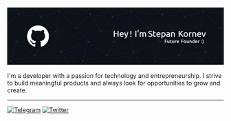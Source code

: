 ![Header](./header.png)

I'm a developer with a passion for technology and entrepreneurship. I strive to build meaningful products and always look for opportunities to grow and create.

---

[![Telegram](https://badgen.net/badge/icon/telegram?icon=telegram&label)](https://t.me/stekorne)
[![Twitter](https://badgen.net/badge/icon/twitter?icon=twitter&label)](https://x.com/stekorne)
